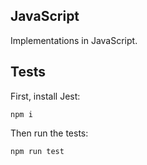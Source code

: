 ## JavaScript


Implementations in JavaScript.

## Tests

First, install Jest:

```shell
npm i
```

Then run the tests:

```shell
npm run test
```